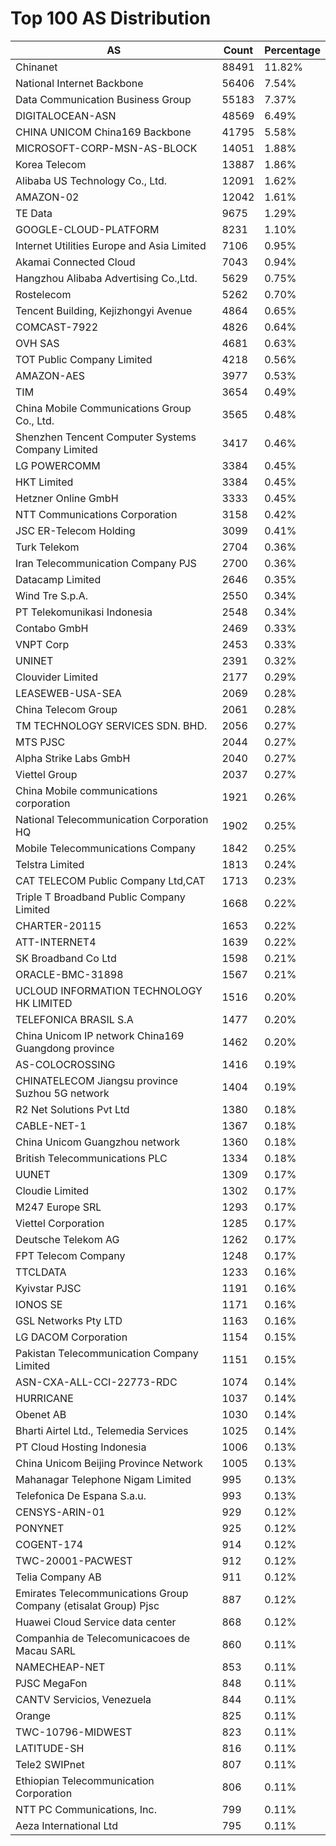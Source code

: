 # Top 100 AS Distribution
| AS | Count | Percentage |
|----|----|----|
| Chinanet | 88491 | 11.82% |
| National Internet Backbone | 56406 | 7.54% |
| Data Communication Business Group | 55183 | 7.37% |
| DIGITALOCEAN-ASN | 48569 | 6.49% |
| CHINA UNICOM China169 Backbone | 41795 | 5.58% |
| MICROSOFT-CORP-MSN-AS-BLOCK | 14051 | 1.88% |
| Korea Telecom | 13887 | 1.86% |
| Alibaba US Technology Co., Ltd. | 12091 | 1.62% |
| AMAZON-02 | 12042 | 1.61% |
| TE Data | 9675 | 1.29% |
| GOOGLE-CLOUD-PLATFORM | 8231 | 1.10% |
| Internet Utilities Europe and Asia Limited | 7106 | 0.95% |
| Akamai Connected Cloud | 7043 | 0.94% |
| Hangzhou Alibaba Advertising Co.,Ltd. | 5629 | 0.75% |
| Rostelecom | 5262 | 0.70% |
| Tencent Building, Kejizhongyi Avenue | 4864 | 0.65% |
| COMCAST-7922 | 4826 | 0.64% |
| OVH SAS | 4681 | 0.63% |
| TOT Public Company Limited | 4218 | 0.56% |
| AMAZON-AES | 3977 | 0.53% |
| TIM | 3654 | 0.49% |
| China Mobile Communications Group Co., Ltd. | 3565 | 0.48% |
| Shenzhen Tencent Computer Systems Company Limited | 3417 | 0.46% |
| LG POWERCOMM | 3384 | 0.45% |
| HKT Limited | 3384 | 0.45% |
| Hetzner Online GmbH | 3333 | 0.45% |
| NTT Communications Corporation | 3158 | 0.42% |
| JSC ER-Telecom Holding | 3099 | 0.41% |
| Turk Telekom | 2704 | 0.36% |
| Iran Telecommunication Company PJS | 2700 | 0.36% |
| Datacamp Limited | 2646 | 0.35% |
| Wind Tre S.p.A. | 2550 | 0.34% |
| PT Telekomunikasi Indonesia | 2548 | 0.34% |
| Contabo GmbH | 2469 | 0.33% |
| VNPT Corp | 2453 | 0.33% |
| UNINET | 2391 | 0.32% |
| Clouvider Limited | 2177 | 0.29% |
| LEASEWEB-USA-SEA | 2069 | 0.28% |
| China Telecom Group | 2061 | 0.28% |
| TM TECHNOLOGY SERVICES SDN. BHD. | 2056 | 0.27% |
| MTS PJSC | 2044 | 0.27% |
| Alpha Strike Labs GmbH | 2040 | 0.27% |
| Viettel Group | 2037 | 0.27% |
| China Mobile communications corporation | 1921 | 0.26% |
| National Telecommunication Corporation HQ | 1902 | 0.25% |
| Mobile Telecommunications Company | 1842 | 0.25% |
| Telstra Limited | 1813 | 0.24% |
| CAT TELECOM Public Company Ltd,CAT | 1713 | 0.23% |
| Triple T Broadband Public Company Limited | 1668 | 0.22% |
| CHARTER-20115 | 1653 | 0.22% |
| ATT-INTERNET4 | 1639 | 0.22% |
| SK Broadband Co Ltd | 1598 | 0.21% |
| ORACLE-BMC-31898 | 1567 | 0.21% |
| UCLOUD INFORMATION TECHNOLOGY HK LIMITED | 1516 | 0.20% |
| TELEFONICA BRASIL S.A | 1477 | 0.20% |
| China Unicom IP network China169 Guangdong province | 1462 | 0.20% |
| AS-COLOCROSSING | 1416 | 0.19% |
| CHINATELECOM Jiangsu province Suzhou 5G network | 1404 | 0.19% |
| R2 Net Solutions Pvt Ltd | 1380 | 0.18% |
| CABLE-NET-1 | 1367 | 0.18% |
| China Unicom Guangzhou network | 1360 | 0.18% |
| British Telecommunications PLC | 1334 | 0.18% |
| UUNET | 1309 | 0.17% |
| Cloudie Limited | 1302 | 0.17% |
| M247 Europe SRL | 1293 | 0.17% |
| Viettel Corporation | 1285 | 0.17% |
| Deutsche Telekom AG | 1262 | 0.17% |
| FPT Telecom Company | 1248 | 0.17% |
| TTCLDATA | 1233 | 0.16% |
| Kyivstar PJSC | 1191 | 0.16% |
| IONOS SE | 1171 | 0.16% |
| GSL Networks Pty LTD | 1163 | 0.16% |
| LG DACOM Corporation | 1154 | 0.15% |
| Pakistan Telecommunication Company Limited | 1151 | 0.15% |
| ASN-CXA-ALL-CCI-22773-RDC | 1074 | 0.14% |
| HURRICANE | 1037 | 0.14% |
| Obenet AB | 1030 | 0.14% |
| Bharti Airtel Ltd., Telemedia Services | 1025 | 0.14% |
| PT Cloud Hosting Indonesia | 1006 | 0.13% |
| China Unicom Beijing Province Network | 1005 | 0.13% |
| Mahanagar Telephone Nigam Limited | 995 | 0.13% |
| Telefonica De Espana S.a.u. | 993 | 0.13% |
| CENSYS-ARIN-01 | 929 | 0.12% |
| PONYNET | 925 | 0.12% |
| COGENT-174 | 914 | 0.12% |
| TWC-20001-PACWEST | 912 | 0.12% |
| Telia Company AB | 911 | 0.12% |
| Emirates Telecommunications Group Company (etisalat Group) Pjsc | 887 | 0.12% |
| Huawei Cloud Service data center | 868 | 0.12% |
| Companhia de Telecomunicacoes de Macau SARL | 860 | 0.11% |
| NAMECHEAP-NET | 853 | 0.11% |
| PJSC MegaFon | 848 | 0.11% |
| CANTV Servicios, Venezuela | 844 | 0.11% |
| Orange | 825 | 0.11% |
| TWC-10796-MIDWEST | 823 | 0.11% |
| LATITUDE-SH | 816 | 0.11% |
| Tele2 SWIPnet | 807 | 0.11% |
| Ethiopian Telecommunication Corporation | 806 | 0.11% |
| NTT PC Communications, Inc. | 799 | 0.11% |
| Aeza International Ltd | 795 | 0.11% |

